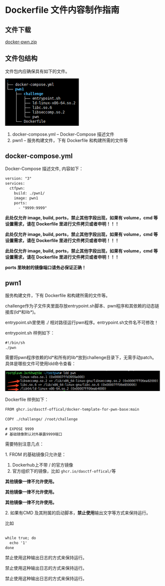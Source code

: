 # Dockerfile 文件内容制作指南
文件下载
----

[docker-pwn.zip](../%E6%96%87%E4%BB%B6%E4%B8%8B%E8%BD%BD/docker-pwn.zip)

文件包结构
-----

文件包内应确保具有如下的文件。

![](2_Dockerfile%20%E6%96%87%E4%BB%B6%E5%86%85%E5%AE%B9%E5%88%B6%E4%BD%9C%E6%8C%87%E5%8D%97_image.png)

1.  docker-compose.yml – Docker-Compose 描述文件
2.  pwn1 – 服务构建文件，下有 Dockerfile 和构建所需的文件等

docker-compose.yml
------------------

Docker-Compose 描述文件, 内容如下：

```
version: "3"
services:
  ctfpwn:
    build: ./pwn1/
    image: pwn1
    ports:
      - "9999:9999"
```

**此处仅允许 image, build, ports，禁止其他字段出现，如果有 volume，cmd 等设置需求，请在 Dockerfile 里进行文件拷贝或者申明！！！**

**此处仅允许 image, build, ports，禁止其他字段出现，如果有 volume，cmd 等设置需求，请在 Dockerfile 里进行文件拷贝或者申明！！！**

**此处仅允许 image, build, ports，禁止其他字段出现，如果有 volume，cmd 等设置需求，请在 Dockerfile 里进行文件拷贝或者申明！！！**

**ports 里映射的镜像端口请务必保证正确！**

pwn1
----

服务构建文件，下有 Dockerfile 和构建所需的文件等。

challenge作为子文件夹里面存放entrypoint.sh脚本、pwn程序和其依赖的动态链接库(ld\*和lib\*)。

entrypoint.sh里使用 ./ 相对路径运行pwn程序。entrypoint.sh文件名不可修改！

entrypoint.sh 样例如下：

```
#!/bin/sh
./pwn
```

需要将pwn程序依赖的ld\*和所有的lib\*放到challenge目录下，无需手动patch。具体是哪些文件可使用ldd命令查看：

![](3_Dockerfile%20%E6%96%87%E4%BB%B6%E5%86%85%E5%AE%B9%E5%88%B6%E4%BD%9C%E6%8C%87%E5%8D%97_image.png)

Dockerfile 样例如下：

```
FROM ghcr.io/dasctf-offical/docker-template-for-pwn-base:main

COPY ./challenge/ /root/challenge

# EXPOSE 9999
# 基础镜像默认对外暴露9999端口
```

需要特别注意几点：

1\. FROM 的基础镜像只允许是：

1.   Dockerhub上不带 / 的官方镜像
2.  官方组织下的镜像，比如 `ghcr.io/dasctf-offical/`等
    

**其他镜像一律不允许使用。**

**其他镜像一律不允许使用。**

**其他镜像一律不允许使用。**

2\. 如果有CMD 及其附属的启动脚本，**禁止使用**输出文字等方式来保持运行。

比如

```

while true; do
  echo '1'
done
```

禁止使用这种输出日志的方式来保持运行。

禁止使用这种输出日志的方式来保持运行。

禁止使用这种输出日志的方式来保持运行。